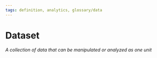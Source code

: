 ```yaml
---
tags: definition, analytics, glossary/data
---
```

#  Dataset
*A collection of data that can be manipulated or analyzed as one unit*